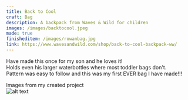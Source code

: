 ```yaml
---
title: Back to Cool
craft: Bag
description: A backpack from Waves & Wild for children
images: /images/backtocool.jpeg
made: true
finisheditem: /images/rowanbag.jpg
link: https://www.wavesandwild.com/shop/back-to-cool-backpack-ww/
---
```


Have made this once for my son and he loves it!   
Holds even his larger waterbottles where most toddler bags don't.   
Pattern was easy to follow and this was my first EVER bag I have made!!!

Images from my created project   
![alt text](/images/rowanbag.jpg)

